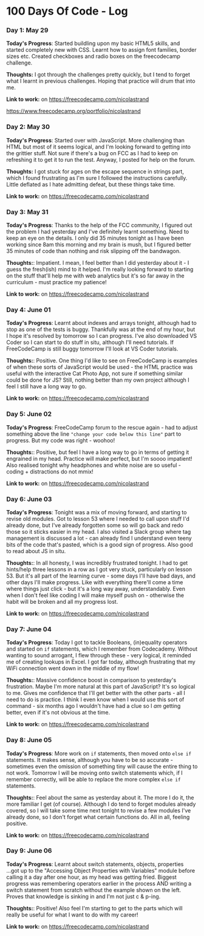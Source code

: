 # 100 Days Of Code - Log

### Day 1: May 29

**Today's Progress**: Started buildling upon my basic HTML5 skills, and started completely new with CSS. Learnt how to assign font families, border sizes etc. Created checkboxes and radio boxes on the freecodecamp challenge.

**Thoughts:** I got through the challenges pretty quickly, but I tend to forget what I learnt in previous challenges. Hoping that practice will drum that into me.

**Link to work:** on https://freecodecamp.com/nicolastrand

https://www.freecodecamp.org/portfolio/nicolastrand

### Day 2: May 30

**Today's Progress**: Started over with JavaScript. More challenging than HTML but most of it seems logical, and I'm looking forward to getting into the grittier stuff. Not sure if there's a bug on FCC as I had to keep on refreshing it to get it to run the test. Anyway, I posted for help on the forum.


**Thoughts:** I got stuck for ages on the escape sequence in strings part, which I found frustrating as I'm sure I followed the instructions carefully. Little deflated as I hate admitting defeat, but these things take time.

**Link to work:** on https://freecodecamp.com/nicolastrand

### Day 3: May 31

**Today's Progress**: Thanks to the help of the FCC community, I figured out the problem I had yesterday and I've definitely learnt something. Need to keep an eye on the details. I only did 35 minutes tonight as I have been working since 8am this morning and my brain is mush, but I figured better 35 minutes of code than nothing and risk slipping off the bandwagon.

**Thoughts:**: Impatient. I mean, I feel better than I did yesterday about it - I guess the fresh(ish) mind to it helped. I'm really looking forward to starting on the stuff that'll help me with web analytics but it's so far away in the curriculum - must practice my patience!

**Link to work:** on https://freecodecamp.com/nicolastrand

### Day 4: June 01

**Today's Progress**: Learnt about indexes and arrays tonight, although had to stop as one of the tests is buggy. Thankfully was at the end of my hour, but I hope it's resolved by tomorrow so I can progress. I've also downloaded VS Coder so I can start to do stuff in situ, although I'll need tutorials. If FreeCodeCamp is still buggy tomorrow I'll look at VS Coder tutorials.

**Thoughts:**: Positive. One thing I'd like to see on FreeCodeCamp is examples of when these sorts of JavaScript would be used - the HTML practice was useful with the interactive Cat Photo App, not sure if something similar could be done for JS? Still, nothing better than my own project although I feel I still have a long way to go.

**Link to work:** on https://freecodecamp.com/nicolastrand

### Day 5: June 02

**Today's Progress**: FreeCodeCamp forum to the rescue again - had to adjust something above the line `"change your code below this line"` part to progress. But my code was right - woohoo!

**Thoughts:**: Positive, but feel I have a long way to go in terms of getting it engrained in my head. Practice will make perfect, but I'm soooo impatient! Also realised tonight why headphones and white noise are so useful - coding + distractions do not mmix!

**Link to work:** on https://freecodecamp.com/nicolastrand


### Day 6: June 03

**Today's Progress**: Tonight was a mix of moving forward, and starting to revise old modules. Got to lesson 53 where I needed to call upon stuff I'd already done, but I've already forgotten some so will go back and redo those so it sticks easier in my head. I also visited a Slack group where tag management is discussed a lot - can already find I understand even teeny bits of the code that's pasted, which is a good sign of progress. Also good to read about JS in situ.

**Thoughts:**: In all honesty, I was incredibly frustrated tonight. I had to get hints/help three lessons in a row as I got very stuck, particularly on lesson 53. But it's all part of the learning curve - some days I'll have bad days, and other days I'll make progress. Like with everything there'll come a time where things just click - but it's a long way away, understandably. Even when I don't feel like coding I will make myself push on - otherwise the habit will be broken and all my progress lost. 

**Link to work:** on https://freecodecamp.com/nicolastrand


### Day 7: June 04

**Today's Progress**: Today I got to tackle Booleans, (in)equality operators and started on `if` statements, which I remember from Codecademy. Without wanting to sound arrogant, I flew through these - very logical, it reminded me of creating lookups in Excel. I got far today, although frustrating that my WiFi connection went down in the middle of my flow! 

**Thoughts:**: Massive confidence boost in comparison to yesterday's frustration. Maybe I'm more natural at this part of JavaScript? It's so logical to me. Gives me confidence that I'll get better with the other parts - all I need to do is practice. I think I even know when I would use this sort of command - six months ago I wouldn't have had a clue so I _am_ getting better, even if it's not obvious at the time.

**Link to work:** on https://freecodecamp.com/nicolastrand

### Day 8: June 05

**Today's Progress**: More work on `if` statements, then moved onto `else if` statements. It makes sense, although you have to be so accurate - sometimes even the omission of something tiny will cause the entire thing to not work. Tomorrow I will be moving onto switch statements which, if I remember correctly, will be able to replace the more complex `else if` statements.

**Thoughts:**: Feel about the same as yesterday about it. The more I do it, the more familiar I get (of course). Although I do tend to forget modules already covered, so I will take some time next tonight to revise a few modules I've already done, so I don't forget what certain functions do. All in all, feeling positive.

**Link to work:** on https://freecodecamp.com/nicolastrand

### Day 9: June 06

**Today's Progress**: Learnt about switch statements, objects, properties ...got up to the "Accessing Object Properties with Variables" module before calling it a day after one hour, as my head was getting fried. Biggest progress was remembering operators earlier in the process AND writing a switch statement from scratch without the example shown on the left. Proves that knowledge is sinking in and I'm not just c & p-ing.

**Thoughts:**: Positive! Also feel I'm starting to get to the parts which will really be useful for what I want to do with my career!

**Link to work:** on https://freecodecamp.com/nicolastrand

